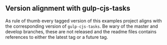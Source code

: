## Version alignment with gulp-cjs-tasks

As rule of thumb every tagged version of this examples project aligns with the
corresponding version of `gulp-cjs-tasks`. Be wary of the master and develop
branches, these are not released and the readme files contains references to either
the latest tag or a future tag.
